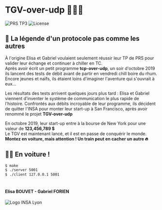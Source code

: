 # TGV-over-udp :train2::satellite::globe_with_meridians:

![PRS TP3](https://img.shields.io/static/v1.svg?label=PRS&message=TP3&color=2aaee6&style=flat)
![License](https://img.shields.io/static/v1.svg?label=License&message=None&color=ff69b4&style=flat)
## :scroll: La légende d'un protocole pas comme les autres
À l'origine Elisa et Gabriel voulaient seulement réussir leur TP de PRS pour valider leur échange et continuer à chiller en TC.<br>
Après avoir écrit un petit programme **tcp-over-udp**, un soir d'octobre 2019 ils lancent des tests de débit avant de partir en vendredi chill boire du rhum. Encore jeunes et naïfs, ils étaient loins d'imaginer l'aventure qui s'ouvrait à eux...

Les résultats des tests arrivent quelques jours plus tard : Elisa et Gabriel viennent d'inventer le système de communication le plus rapide de l'histoire. Confrontés aux débits incroyable de leur programme, ils décident de quitter l'INSA pour monter leur start-up à San Francisco, après avoir renommé le projet **TGV-over-udp**<br>

En octobre 2019, leur start-up entre à la bourse de New York pour une valeur de **123,456,789 $**<br>
Le TGV est maintenant lancé, et il est en passe de conquérir le monde.<br>
**Montez en voiture, mais attention ! Un train peut en cacher un autre :fire:**

## :man_pilot: En voiture !
```bash
$ make
$ ./server 5001
$ ./client 127.0.0.1 5001
```

#
#### Elisa BOUVET - Gabriel FORIEN
![Logo INSA Lyon](https://upload.wikimedia.org/wikipedia/commons/b/b9/Logo_INSA_Lyon_%282014%29.svg)
